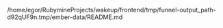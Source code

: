 /home/egor/RubymineProjects/wakeup/frontend/tmp/funnel-output_path-d92qUF9n.tmp/ember-data/README.md